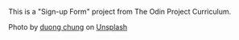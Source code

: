 This is a "Sign-up Form" project from The Odin Project Curriculum.

Photo by <a href="https://unsplash.com/@chungharu?utm_content=creditCopyText&utm_medium=referral&utm_source=unsplash">duong chung</a> on <a href="https://unsplash.com/photos/male-anime-character-5PgOVS-bdlQ?utm_content=creditCopyText&utm_medium=referral&utm_source=unsplash">Unsplash</a>
  